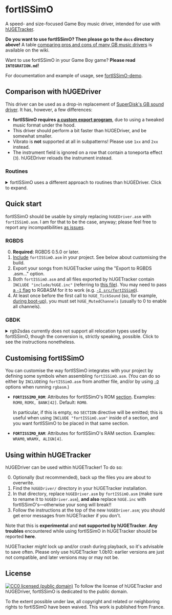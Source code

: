 # fortISSimO

A speed- and size-focused Game Boy music driver, intended for use with [hUGETracker](https://nickfa.ro/index.php/HUGETracker).

**Do you want to use fortISSimO? Then please go to the `docs` directory above!**
A table [comparing pros and cons of many GB music drivers](https://github.com/ISSOtm/fortISSimO/wiki/Drivers-comparison) is available on the wiki.

Want to use fortISSimO in your Game Boy game?
**Please read `INTEGRATION.md`!**

For documentation and example of usage, see [fortISSimO-demo](https://github.com/ISSOtm/fortISSimO-demo).

## Comparison with hUGEDriver

This driver can be used as a drop-in replacement of [SuperDisk's GB sound driver][hUGEDriver].
It has, however, a few differences:

- **fortISSimO requires [a custom export program](https://github.com/ISSOtm/fortISSimO/tree/master/teNOR)**, due to using a tweaked music format under the hood.
- This driver should perform a bit faster than hUGEDriver, and be somewhat smaller.
- Vibrato is **not** supported at all in subpatterns!
  Please use `1xx` and `2xx` instead.
- The instrument field is ignored on a row that contain a toneporta effect (`3`).
  hUGEDriver reloads the instrument instead.

### Routines

<details><summary>fortISSimO uses a different approach to routines than hUGEDriver. Click to expand.</summary>

Namely, fortISSimO only supports a *single* routine per song!
It is, however, passed the full argument, so it can perform dispatch on its own.

On top of the above, due to the drivers' internals being vastly different, routines are **not** compatible between hUGEDriver and fortISSimO.

The interface of routines (parameters, accessible variables, etc.) is not documented here, because it may vary from driver version to driver version.
If you are advanced enough to write routines, I trust that you should be able to figure everything out by starting from `FxCallRoutine`.
(If not, please feel free to contact me, and/or open an issue on fortISSimO's GitHub repo.)

</details>

## Quick start

fortISSimO should be usable by simply replacing `hUGEDriver.asm` with `fortISSimO.asm`.
I am for that to be the case, anyway; please feel free to report any incompatibilities [as issues](https://github.com/ISSOtm/fortISSimO/issues/new).

### RGBDS

0. **Required**: RGBDS 0.5.0 or later.
1. [Include](https://rgbds.gbdev.io/docs/v0.6.0/rgbasm.5/#Including_other_source_files) `fortISSimO.asm` in your project.
   See below about customising the build.
2. Export your songs from hUGETracker using the "Export to RGBDS .asm..." option.
3. Both `fortISSimO.asm` and all files exported by hUGETracker contain `INCLUDE "include/hUGE.inc"` (referring to [this file](https://github.com/ISSOtm/fortISSimO/blob/master/include/hUGE.inc)).
   You may need to pass [a `-I` flag](https://rgbds.gbdev.io/docs/v0.6.0/rgbasm.1#I) to RGBASM for it to work (e.g. [`-I src/fortISSimO`](https://github.com/ISSOtm/fortISSimO-demo/blob/d10a2107ac46cef3933f6ec21d9cfef91b232743/Makefile#L29)).
4. At least once before the first call to `hUGE_TickSound` (so, for example, [during boot-up](https://github.com/ISSOtm/fortISSimO-demo/blob/d10a2107ac46cef3933f6ec21d9cfef91b232743/src/main.asm#L70-L74)), you must set `hUGE_MutedChannels` (usually to 0 to enable all channels).

### GBDK

<details><summary>rgb2sdas currently does not support all relocation types used by fortISSimO, though the conversion is, strictly speaking, possible. Click to see the instructions nonetheless.</summary>

0. **Required**: RGBDS 0.5.0 or later, `rgb2sdas` from hUGEDriver (a pre-built Windows binary lies [in `gbdk_example/`](https://github.com/SuperDisk/hUGEDriver/tree/master/gbdk_example), and its source code in [`tools/`](https://github.com/SuperDisk/hUGEDriver/tree/master/tools)).
1. Build `fortISSimO.asm`:
   ```bash
   rgbasm fortISSimO.asm -o fortISSimO.obj
   ```
2. Convert it to a SDCC object file:
   ```bash
   rgb2sdas fortISSimO.obj
   ```
3. Use `#include <fortISSimO.h>` (you may need to adapt that path and/or use `-I`) as desired.
4. Link `fortISSimO.obj.o` as part of your build.

</details>

## Customising fortISSimO

You can customise the way fortISSimO integrates with your project by defining some symbols when assembling `fortISSimO.asm`.
(You can do so either by `INCLUDE`ing `fortISSimO.asm` from another file, and/or by using [`-D`](https://rgbds.gbdev.io/docs/v0.6.1/rgbasm.1/#D) options when running `rgbasm`.)

- **`FORTISSIMO_ROM`**: Attributes for fortISSimO's ROM [section](https://rgbds.gbdev.io/docs/v0.6.1/rgbasm.5/#SECTIONS). Examples: `ROM0`, `ROMX, BANK[42]`. Default: `ROM0`.
  
  In particular, if this is empty, no `SECTION` directive will be emitted; this is useful when using `INCLUDE "fortISSimO.asm"` inside of a section, and you want fortISSimO to be placed in that same section.
- **`FORTISSIMO_RAM`**: Attributes for fortISSimO's RAM section. Examples: `WRAM0`, `WRAMX, ALIGN[4]`.

## Using within hUGETracker

hUGEDriver can be used within hUGETracker!
To do so:

0. Optionally (but recommended), back up the files you are about to overwrite.
1. Find the `hUGEDriver/` directory in your hUGETracker installation.
2. In that directory, replace `hUGEDriver.asm` by `fortISSimO.asm` (make sure to rename it to `hUGEDriver.asm`), **and also** replace `hUGE.inc` with fortISSimO's—otherwise your song will break!!
3. Follow the instructions at the top of the new `hUGEDriver.asm`; you should get error messages from hUGETracker if you don't.

Note that this is **experimental** and **not supported by hUGETracker**.
**Any troubles** encountered while using fortISSimO in hUGETracker should be reported **here**.

hUGETracker *might* lock up and/or crash during playback, so it's advisable to save often.
Please only use hUGETracker 1.0b10: earlier versions are just not compatible, and later versions may or may not be.

## License

[![CC0 licensed (public domain)](https://licensebuttons.net/p/zero/1.0/80x15.png)](http://creativecommons.org/publicdomain/zero/1.0/)
To follow the license of hUGETracker and hUGEDriver, fortISSimO is dedicated to the public domain.

<p xmlns:dct="http://purl.org/dc/terms/" xmlns:vcard="http://www.w3.org/2001/vcard-rdf/3.0#">
  To the extent possible under law, all copyright and related or neighboring rights to
  <span property="dct:title">fortISSimO</span> have been waived.
  This work is published from <span property="vcard:Country" datatype="dct:ISO3166" content="FR" about="https://eldred.fr">France</span>.
</p>

[hUGEDriver]: https://github.com/SuperDisk/hUGEDriver
